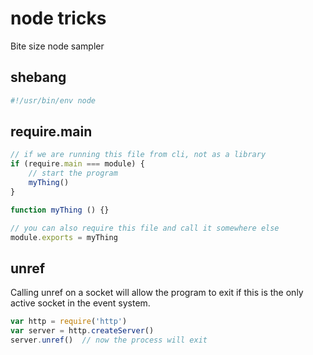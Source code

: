 # node tricks

Bite size node sampler

## shebang
```js
#!/usr/bin/env node
```

## require.main
```js
// if we are running this file from cli, not as a library
if (require.main === module) {
    // start the program
    myThing()
}

function myThing () {}

// you can also require this file and call it somewhere else
module.exports = myThing
```

## unref
Calling unref on a socket will allow the program to exit if this is the only active socket in the event system.

```js
var http = require('http')
var server = http.createServer()
server.unref()  // now the process will exit
```




